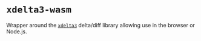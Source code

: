 # `xdelta3-wasm`

Wrapper around the [`xdelta3`](https://github.com/jmacd/xdelta) delta/diff library allowing use in the browser or Node.js.